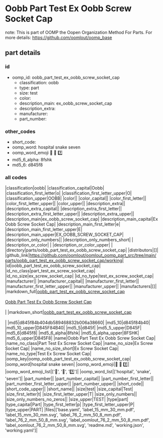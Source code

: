 # Oobb Part Test Ex Oobb Screw Socket Cap  

note: This is part of OOMP the Oopen Organization Method For Parts. For more details: https://github.com/oomlout/oomp_base

##  part details





### id
* oomp_id: oobb_part_test_ex_oobb_screw_socket_cap
  * classification: oobb
  * type: part
  * size: test
  * color: 
  * description_main: ex_oobb_screw_socket_cap
  * description_extra: 
  * manufacturer: 
  * part_number: 

### other_codes
* short_code: 
* oomp_word: hospital snake seven
* oomp_word_emoji :hospital: :snake: :seven:
* md5_6_alpha: 8fshk
* md5_6: d845f8

### all codes 
|classification|oobb|
|classification_capital|Oobb|
|classification_first_letter|o|
|classification_first_letter_upper|O|
|classification_upper|OOBB|
|color||
|color_capital||
|color_first_letter||
|color_first_letter_upper||
|color_upper||
|description_extra||
|description_extra_capital||
|description_extra_first_letter||
|description_extra_first_letter_upper||
|description_extra_upper||
|description_main|ex_oobb_screw_socket_cap|
|description_main_capital|Ex Oobb Screw Socket Cap|
|description_main_first_letter|e|
|description_main_first_letter_upper|E|
|description_main_upper|EX_OOBB_SCREW_SOCKET_CAP|
|description_only_numbers||
|description_only_numbers_short| |
|description_or_color| |
|description_or_color_upper| |
|directory|parts/oobb_part_test_ex_oobb_screw_socket_cap|
|distributors|[]|
|github_link|https://github.com/oomlout/oomlout_oomp_part_src/tree/main/parts/oobb_part_test_ex_oobb_screw_socket_cap/working|
|id|oobb_part_test_ex_oobb_screw_socket_cap|
|id_no_class|part_test_ex_screw_socket_cap|
|id_no_size|ex_screw_socket_cap|
|id_no_type|test_ex_screw_socket_cap|
|manufacturer||
|manufacturer_capital||
|manufacturer_first_letter||
|manufacturer_first_letter_upper||
|manufacturer_upper||
|manufacturers|[]|
|markdown_full|[oobb_part_test_ex_oobb_screw_socket_cap](https://github.com/oomlout/oomlout_oomp_part_src/tree/main/parts/oobb_part_test_ex_oobb_screw_socket_cap/working)<br>[](https://github.com/oomlout/oomlout_oomp_part_src/tree/main/parts/oobb_part_test_ex_oobb_screw_socket_cap/working)<br>[Oobb Part Test Ex Oobb Screw Socket Cap](https://github.com/oomlout/oomlout_oomp_part_src/tree/main/parts/oobb_part_test_ex_oobb_screw_socket_cap/working)<br><br>|
|markdown_short|[oobb_part_test_ex_oobb_screw_socket_cap](https://github.com/oomlout/oomlout_oomp_part_src/tree/main/parts/oobb_part_test_ex_oobb_screw_socket_cap/working)<br><br>|
|md5|d845f84b404db589468832b006a38660|
|md5_10|d845f84b40|
|md5_10_upper|D845F84B40|
|md5_5|d845f|
|md5_5_upper|D845F|
|md5_6|d845f8|
|md5_6_alpha|8fshk|
|md5_6_alpha_upper|8FSHK|
|md5_6_upper|D845F8|
|name|Oobb Part Test Ex Oobb Screw Socket Cap|
|name_no_class|Part Test Ex Screw Socket Cap|
|name_no_size|Ex Screw Socket Cap|
|name_no_size_short|Ex Screw Socket Cap|
|name_no_type|Test Ex Screw Socket Cap|
|oomp_key|oomp_oobb_part_test_ex_oobb_screw_socket_cap|
|oomp_word|hospital snake seven|
|oomp_word_emoji|:hospital: :snake: :seven:|
|oomp_word_emoji_list|[':hospital:', ':snake:', ':seven:']|
|oomp_word_list|['hospital', 'snake', 'seven']|
|part_number||
|part_number_capital||
|part_number_first_letter||
|part_number_first_letter_upper||
|part_number_upper||
|short_code||
|short_code_upper||
|short_name||
|size|test|
|size_capital|Test|
|size_first_letter|t|
|size_first_letter_upper|T|
|size_only_numbers||
|size_only_numbers_no_zeros||
|size_upper|TEST|
|type|part|
|type_capital|Part|
|type_first_letter|p|
|type_first_letter_upper|P|
|type_upper|PART|
|files|['base.yaml', 'label_15_mm_30_mm.pdf', 'label_15_mm_30_mm.svg', 'label_76_2_mm_50_8_mm.pdf', 'label_76_2_mm_50_8_mm.svg', 'label_oomlout_76_2_mm_50_8_mm.pdf', 'label_oomlout_76_2_mm_50_8_mm.svg', 'readme.md', 'working.json', 'working.yaml']|
